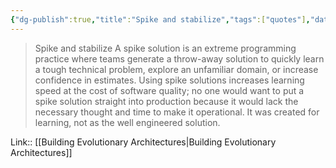 ```yaml
---
{"dg-publish":true,"title":"Spike and stabilize","tags":["quotes"],"date":"2023-01-02T15:35:22+03:00","modified_at":"2023-01-03T11:49:39+04:00","permalink":"/quotes/202301021535/","dgHomeLink":false,"dgPassFrontmatter":true}
---
```



> Spike and stabilize
A spike solution is an extreme programming practice where teams generate a throw-away solution to quickly learn a tough technical problem, explore an unfamiliar domain, or increase confidence in estimates. Using spike solutions increases learning speed at the cost of software quality; no one would want to put a spike solution straight into production because it would lack the necessary thought and time to make it operational. It was created for learning, not as the well engineered solution.

Link:: [[Building Evolutionary Architectures|Building Evolutionary Architectures]]
